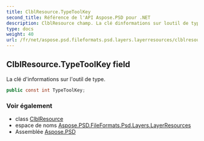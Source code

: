```yaml
---
title: ClblResource.TypeToolKey
second_title: Référence de l'API Aspose.PSD pour .NET
description: ClblResource champ. La clé dinformations sur loutil de type.
type: docs
weight: 40
url: /fr/net/aspose.psd.fileformats.psd.layers.layerresources/clblresource/typetoolkey/
---
```

## ClblResource.TypeToolKey field

La clé d'informations sur l'outil de type.

```csharp
public const int TypeToolKey;
```

### Voir également

* class [ClblResource](../)
* espace de noms [Aspose.PSD.FileFormats.Psd.Layers.LayerResources](../../clblresource/)
* Assemblée [Aspose.PSD](../../../)


